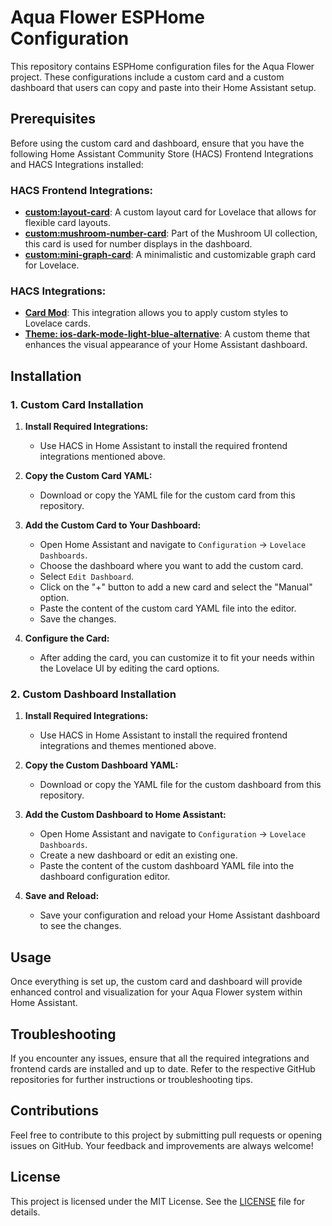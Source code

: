 # Aqua Flower ESPHome Configuration

This repository contains ESPHome configuration files for the Aqua Flower project. These configurations include a custom card and a custom dashboard that users can copy and paste into their Home Assistant setup.

## Prerequisites

Before using the custom card and dashboard, ensure that you have the following Home Assistant Community Store (HACS) Frontend Integrations and HACS Integrations installed:

### HACS Frontend Integrations:
- **[custom:layout-card](https://github.com/thomasloven/lovelace-layout-card)**: A custom layout card for Lovelace that allows for flexible card layouts.
- **[custom:mushroom-number-card](https://github.com/piitaya/lovelace-mushroom)**: Part of the Mushroom UI collection, this card is used for number displays in the dashboard.
- **[custom:mini-graph-card](https://github.com/kalkih/mini-graph-card)**: A minimalistic and customizable graph card for Lovelace.

### HACS Integrations:
- **[Card Mod](https://github.com/thomasloven/lovelace-card-mod)**: This integration allows you to apply custom styles to Lovelace cards.
- **[Theme: ios-dark-mode-light-blue-alternative](https://github.com/basnijholt/lovelace-ios-dark-mode-theme)**: A custom theme that enhances the visual appearance of your Home Assistant dashboard.

## Installation

### 1. Custom Card Installation

1. **Install Required Integrations:**
   - Use HACS in Home Assistant to install the required frontend integrations mentioned above.

2. **Copy the Custom Card YAML:**
   - Download or copy the YAML file for the custom card from this repository.

3. **Add the Custom Card to Your Dashboard:**
   - Open Home Assistant and navigate to `Configuration` → `Lovelace Dashboards`.
   - Choose the dashboard where you want to add the custom card.
   - Select `Edit Dashboard`.
   - Click on the "+" button to add a new card and select the "Manual" option.
   - Paste the content of the custom card YAML file into the editor.
   - Save the changes.

4. **Configure the Card:**
   - After adding the card, you can customize it to fit your needs within the Lovelace UI by editing the card options.

### 2. Custom Dashboard Installation

1. **Install Required Integrations:**
   - Use HACS in Home Assistant to install the required frontend integrations and themes mentioned above.

2. **Copy the Custom Dashboard YAML:**
   - Download or copy the YAML file for the custom dashboard from this repository.

3. **Add the Custom Dashboard to Home Assistant:**
   - Open Home Assistant and navigate to `Configuration` → `Lovelace Dashboards`.
   - Create a new dashboard or edit an existing one.
   - Paste the content of the custom dashboard YAML file into the dashboard configuration editor.

4. **Save and Reload:**
   - Save your configuration and reload your Home Assistant dashboard to see the changes.

## Usage

Once everything is set up, the custom card and dashboard will provide enhanced control and visualization for your Aqua Flower system within Home Assistant.

## Troubleshooting

If you encounter any issues, ensure that all the required integrations and frontend cards are installed and up to date. Refer to the respective GitHub repositories for further instructions or troubleshooting tips.

## Contributions

Feel free to contribute to this project by submitting pull requests or opening issues on GitHub. Your feedback and improvements are always welcome!

## License

This project is licensed under the MIT License. See the [LICENSE](LICENSE) file for details.
